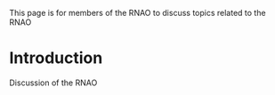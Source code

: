 This page is for members of the RNAO to discuss topics related to the RNAO

# Introduction #

Discussion of the RNAO